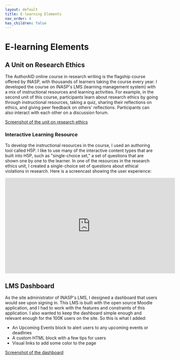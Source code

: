 ```yaml
---
layout: default
title: E-learning Elements
nav_order: 4
has_children: false
---
```


# E-learning Elements

## A Unit on Research Ethics

The AuthorAID online course in research writing is the flagship course offered by INASP, with thousands of learners taking the course every year. I developed the course on INASP's LMS (learning management system) with a mix of instructional resources and learning activities. For example, in the second unit of this course, participants learn about research ethics by going through instructional resources, taking a quiz, sharing their reflections on ethics, and giving peer feedback on others' reflections. Participants can also interact with each other on a discussion forum.

[Screenshot of the unit on research ethics](/docs/LMS-course-unit.jpg)

### Interactive Learning Resource

To develop the instructional resources in the course, I used an authoring tool called H5P. I like to use many of the interactive content types that are built into H5P, such as "single-choice set," a set of questions that are shown one by one to the learner. In one of the resources in the research ethics unit, I created a single-choice set of questions about ethical violations in research. Here is a screencast showing the user experience:

<iframe width="560" height="315" src="https://www.youtube.com/embed/Owyt_rVK7OM?si=fzI3mnFFSQK7zb3I" title="YouTube video player" frameborder="0" allow="accelerometer; autoplay; clipboard-write; encrypted-media; gyroscope; picture-in-picture; web-share" referrerpolicy="strict-origin-when-cross-origin" allowfullscreen></iframe>

## LMS Dashboard

As the site administrator of INASP's LMS, I designed a dashboard that users would see upon signing in. This LMS is built with the open source Moodle application, and I had to work with the features and constraints of this application. I also wanted to keep the dashboard simple enough and relevant enough for the 100K users on the site. So this is what I added:

- An Upcoming Events block to alert users to any upcoming events or deadlines
- A custom HTML block with a few tips for users
- Visual links to add some color to the page

[Screenshot of the dashboard](/docs/LMS-dashboard.jpg)
